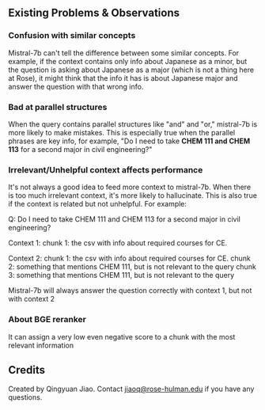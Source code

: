 ## Existing Problems & Observations

### Confusion with similar concepts
Mistral-7b can't tell the difference between some similar concepts. For example, if the context contains only info about Japanese as a minor, but the question is asking about Japanese as a major (which is not a thing here at Rose), it might think that the info it has is about Japanese major and answer the question with that wrong info. 

### Bad at parallel structures
When the query contains parallel structures like "and" and "or," mistral-7b is more likely to make mistakes. This is especially true when the parallel phrases are key info, for example, "Do I need to take **CHEM 111 and CHEM 113** for a second major in civil engineering?"

### Irrelevant/Unhelpful context affects performance
It's not always a good idea to feed more context to mistral-7b. When there is too much irrelevant context, it's more likely to hallucinate.
This is also true if the context is related but not unhelpful. For example:

Q: Do I need to take CHEM 111 and CHEM 113 for a second major in civil engineering?

Context 1:
  chunk 1: the csv with info about required courses for CE.

Context 2:
  chunk 1: the csv with info about required courses for CE.
  chunk 2: something that mentions CHEM 111, but is not relevant to the query
  chunk 3: something that mentions CHEM 111, but is not relevant to the query

Mistral-7b will always answer the question correctly with context 1, but not with context 2

### About BGE reranker
It can assign a very low even negative score to a chunk with the most relevant information

## Credits
Created by Qingyuan Jiao. Contact jiaoq@rose-hulman.edu if you have any questions.
